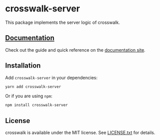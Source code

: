 # crosswalk-server

This package implements the server logic of crosswalk.

## [Documentation](https://crosswalk.seaofvoices.ca/)

Check out the guide and quick reference on the [documentation site](https://crosswalk.seaofvoices.ca/).

## Installation

Add `crosswalk-server` in your dependencies:

```bash
yarn add crosswalk-server
```

Or if you are using `npm`:

```bash
npm install crosswalk-server
```

## License

crosswalk is available under the MIT license. See [LICENSE.txt](LICENSE.txt) for details.
